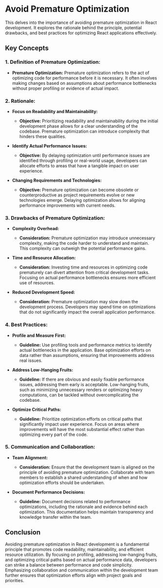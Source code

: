 # Avoid Premature Optimization

This delves into the importance of avoiding premature optimization in React development. It explores the rationale behind the principle, potential drawbacks, and best practices for optimizing React applications effectively.

## Key Concepts

### 1. **Definition of Premature Optimization:**
   - **Premature Optimization:** Premature optimization refers to the act of optimizing code for performance before it is necessary. It often involves making changes based on assumptions about performance bottlenecks without proper profiling or evidence of actual impact.

### 2. **Rationale:**
   - **Focus on Readability and Maintainability:**
     - **Objective:** Prioritizing readability and maintainability during the initial development phase allows for a clear understanding of the codebase. Premature optimization can introduce complexity that hinders these qualities.

   - **Identify Actual Performance Issues:**
     - **Objective:** By delaying optimization until performance issues are identified through profiling or real-world usage, developers can allocate efforts to areas that have a tangible impact on user experience.

   - **Changing Requirements and Technologies:**
     - **Objective:** Premature optimization can become obsolete or counterproductive as project requirements evolve or new technologies emerge. Delaying optimization allows for aligning performance improvements with current needs.

### 3. **Drawbacks of Premature Optimization:**
   - **Complexity Overhead:**
     - **Consideration:** Premature optimization may introduce unnecessary complexity, making the code harder to understand and maintain. This complexity can outweigh the potential performance gains.

   - **Time and Resource Allocation:**
     - **Consideration:** Investing time and resources in optimizing code prematurely can divert attention from critical development tasks. Focusing on actual performance bottlenecks ensures more efficient use of resources.

   - **Reduced Development Speed:**
     - **Consideration:** Premature optimization may slow down the development process. Developers may spend time on optimizations that do not significantly impact the overall application performance.

### 4. **Best Practices:**
   - **Profile and Measure First:**
     - **Guideline:** Use profiling tools and performance metrics to identify actual bottlenecks in the application. Base optimization efforts on data rather than assumptions, ensuring that improvements address real issues.

   - **Address Low-Hanging Fruits:**
     - **Guideline:** If there are obvious and easily fixable performance issues, addressing them early is acceptable. Low-hanging fruits, such as minimizing unnecessary renders or optimizing heavy computations, can be tackled without overcomplicating the codebase.

   - **Optimize Critical Paths:**
     - **Guideline:** Prioritize optimization efforts on critical paths that significantly impact user experience. Focus on areas where improvements will have the most substantial effect rather than optimizing every part of the code.

### 5. **Communication and Collaboration:**
   - **Team Alignment:**
     - **Consideration:** Ensure that the development team is aligned on the principle of avoiding premature optimization. Collaborate with team members to establish a shared understanding of when and how optimization efforts should be undertaken.

   - **Document Performance Decisions:**
     - **Guideline:** Document decisions related to performance optimizations, including the rationale and evidence behind each optimization. This documentation helps maintain transparency and knowledge transfer within the team.

## Conclusion

Avoiding premature optimization in React development is a fundamental principle that promotes code readability, maintainability, and efficient resource utilization. By focusing on profiling, addressing low-hanging fruits, and optimizing critical paths based on actual performance data, developers can strike a balance between performance and code simplicity. Emphasizing collaboration and communication within the development team further ensures that optimization efforts align with project goals and priorities.